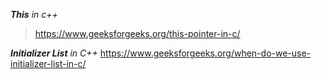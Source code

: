 
_**This** in c++_
> https://www.geeksforgeeks.org/this-pointer-in-c/

_**Initializer List** in C++_
https://www.geeksforgeeks.org/when-do-we-use-initializer-list-in-c/
